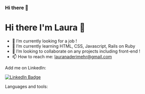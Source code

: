 ### Hi there 👋

<!--
**laura-ndmr/laura-ndmr** is a ✨ _special_ ✨ repository because its `README.md` (this file) appears on your GitHub profile.

Here are some ideas to get you started:
-->

  # Hi there I'm Laura 👋

- 🔭 I’m currently looking for a job !
- 🌱 I’m currently learning HTML, CSS, Javascript, Rails on Ruby
- 👯 I’m looking to collaborate on any projects including front-end !
- 📫 How to reach me: lauranaderimehr@gmail.com

Add me on LinkedIn:

<div id="badges">
  <a href="https://www.linkedin.com/in/laura-naderimehr/">
    <img src="https://img.shields.io/badge/LinkedIn-blue?style=for-the-badge&logo=linkedin&logoColor=white" alt="LinkedIn Badge"/>
  </a>
</div>

Languages and tools:
<div><i class="fa-brands fa-linkedin"></i></div>
